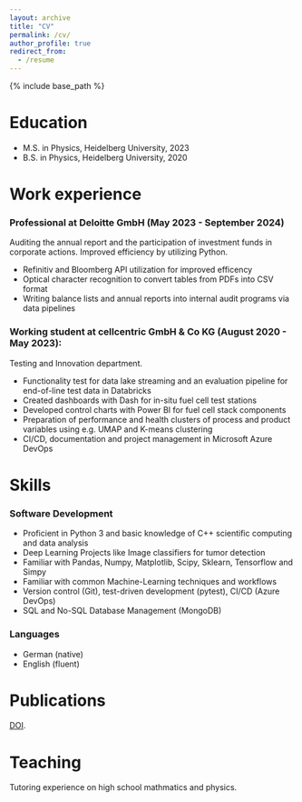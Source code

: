 ```yaml
---
layout: archive
title: "CV"
permalink: /cv/
author_profile: true
redirect_from:
  - /resume
---
```


{% include base_path %}

Education
======
* M.S. in Physics, Heidelberg University, 2023
* B.S. in Physics, Heidelberg University, 2020

Work experience
======
### Professional at Deloitte GmbH (May 2023 - September 2024)

Auditing the annual report and the participation of investment funds in corporate actions. Improved efficiency by utilizing Python.
  * Refinitiv and Bloomberg API utilization for improved efficency
  * Optical character recognition to convert tables from PDFs into CSV format
  * Writing balance lists and annual reports into internal audit programs via data pipelines

### Working student at cellcentric GmbH & Co KG (August 2020 - May 2023):

Testing and Innovation department.
* Functionality test for data lake streaming and an evaluation pipeline for end-of-line test data in
Databricks
* Created dashboards with Dash for in-situ fuel cell test stations
* Developed control charts with Power BI for fuel cell stack components
* Preparation of performance and health clusters of process and product variables using e.g.
UMAP and K-means clustering
* CI/CD, documentation and project management in Microsoft Azure DevOps

  
Skills
======
### Software Development
* Proficient in Python 3 and basic knowledge of C++ scientific computing and data analysis
* Deep Learning Projects like Image classifiers for tumor detection
* Familiar with Pandas, Numpy, Matplotlib, Scipy, Sklearn, Tensorflow and Simpy
* Familiar with common Machine-Learning techniques and workflows
* Version control (Git), test-driven development (pytest), CI/CD (Azure DevOps)
* SQL and No-SQL Database Management (MongoDB)
### Languages
* German (native)
* English (fluent)

Publications
======
  [DOI](https://doi.org/10.1051/0004-6361/202348496).
  
Teaching
======
  Tutoring experience on high school mathmatics and physics.
